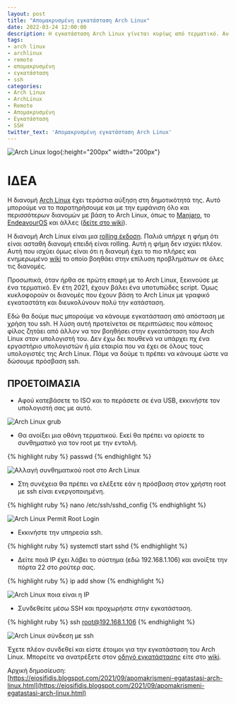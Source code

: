 ```yaml
---
layout: post
title: "Απομακρυσμένη εγκατάσταση Arch Linux"
date: 2022-03-24 12:00:00
description: Η εγκατάσταση Arch Linux γίνεται κυρίως από τερματικό. Αν δεν μπορείτε να την κάνετε εσείς, μπορεί σίγουρα κάποιος φίλος σας απομακρυσμένα (με ssh).
tags:
- arch linux
- archlinux
- remote
- απομακρυσμένη
- εγκατάσταση
- ssh
categories:
- Arch Linux
- ArchLinux
- Remote
- Απομακρυσμένη
- Εγκατάσταση
- SSH
twitter_text: 'Απομακρυσμένη εγκατάσταση Arch Linux'
---
```


![Arch Linux logo](/post_images/arch_linux/Archlinux-logo.png "Arch Linux logo"){:height="200px" width="200px"}

# ΙΔΕΑ

Η διανομή [Arch Linux](https://eiosifidis.blogspot.com/search/label/arch%20linux) έχει τεράστια αύξηση στη δημοτικότητά της. Αυτό μπορούμε να το παρατηρήσουμε και με την εμφάνιση όλο και περισσότερων διανομών με βάση το Arch Linux, όπως το [Manjaro](https://manjaro.org/), το [EndeavourOS](https://endeavouros.com/) και άλλες ([δείτε στο wiki](https://wiki.archlinux.org/title/Arch-based_distributions)).  
  
Η διανομή Arch Linux είναι μια [rolling έκδοση](https://eiosifidis.blogspot.com/2016/09/rolling-distro-mithos.html). Παλιά υπήρχε η φήμη ότι είναι ασταθή διανομή επειδή είναι rolling. Αυτή η φήμη δεν ισχύει πλέον. Αυτή που ισχύει όμως είναι ότι η διανομή έχει το πιο πλήρες και ενημερωμένο [wiki](https://wiki.archlinux.org/) το οποίο βοηθάει στην επίλυση προβλημάτων σε όλες τις διανομές.  
  
Προσωπικά, όταν ήρθα σε πρώτη επαφή με το Arch Linux, ξεκινούσε με ένα τερματικό. Εν έτη 2021, έχουν βάλει ένα υποτυπώδες script. Όμως κυκλοφορούν οι διανομές που έχουν βάση το Arch Linux με γραφικό εγκαταστάτη και διευκολύνουν πολύ την κατάσταση.  
  
Εδώ θα δούμε πως μπορούμε να κάνουμε εγκατάσταση από απόσταση με χρήση του ssh. Η λύση αυτή προτείνεται σε περιπτώσεις που κάποιος φίλος ζητάει από άλλον να τον βοηθήσει στην εγκατάσταση του Arch Linux στον υπολογιστή του. Δεν έχω δει πουθενά να υπάρχει πχ ένα εργαστήριο υπολογιστών ή μία εταιρία που να έχει σε όλους τους υπολογιστές της Arch Linux. Πάμε να δούμε τι πρέπει να κάνουμε ώστε να δώσουμε πρόσβαση ssh.  
  
## ΠΡΟΕΤΟΙΜΑΣΙΑ

* Αφού κατεβάσετε το ISO και το περάσετε σε ένα USB, εκκινήστε τον υπολογιστή σας με αυτό.  

![Arch Linux grub](/post_images/arch_linux/remote-install/archlinux-grub.png "Arch Linux grub")

* Θα ανοίξει μια οθόνη τερματικού. Εκεί θα πρέπει να ορίσετε το συνθηματικό για τον root με την εντολή.  

{% highlight ruby %}
passwd
{% endhighlight %}

![Αλλαγή συνθηματικού root στο Arch Linux](/post_images/arch_linux/remote-install/archlinux-passwd.png "Αλλαγή συνθηματικού root στο Arch Linux")

* Στη συνέχεια θα πρέπει να ελέξετε εάν η πρόσβαση στον χρήστη root με ssh είναι ενεργοποιημένη.  

{% highlight ruby %}
nano /etc/ssh/sshd\_config
{% endhighlight %}

![Arch Linux Permit Root Login](/post_images/arch_linux/remote-install/archlinux-permitrootlogin.png "Arch Linux Permit Root Login")

* Εκκινήστε την υπηρεσία ssh.  

{% highlight ruby %}
systemctl start sshd
{% endhighlight %}

* Δείτε ποιά IP έχει λάβει το σύστημα (εδώ 192.168.1.106) και ανοίξτε την πόρτα 22 στο ρούτερ σας.  

{% highlight ruby %}
ip add show
{% endhighlight %}

![Arch Linux ποια είναι η IP](/post_images/arch_linux/remote-install/archlinux-ip.png "Arch Linux ποια είναι η IP")

* Συνδεθείτε μέσω SSH και προχωρήστε στην εγκατάσταση.  

{% highlight ruby %}
ssh root@192.168.1.106
{% endhighlight %}

![Arch Linux σύνδεση με ssh](/post_images/arch_linux/remote-install/archlinux-passwd.png "Arch Linux σύνδεση με ssh")

Έχετε πλέον συνδεθεί και είστε έτοιμοι για την εγκατάσταση του Arch Linux. Μπορείτε να ανατρέξετε στον [οδηγό εγκατάστασης](https://eiosifidis.blogspot.com/2013/09/arch-linux-egatastasi.html) είτε στο [wiki](https://wiki.archlinux.org/title/installation_guide). 

Αρχική δημοσίευση:  
[https://eiosifidis.blogspot.com/2021/09/apomakrismeni-egatastasi-arch-linux.html](https://eiosifidis.blogspot.com/2021/09/apomakrismeni-egatastasi-arch-linux.html)
